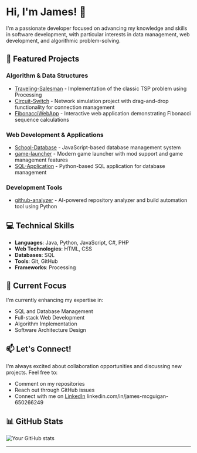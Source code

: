 # Hi, I'm James! 👋

I'm a passionate developer focused on advancing my knowledge and skills in software development, with particular interests in data management, web development, and algorithmic problem-solving.

## 🚀 Featured Projects

### Algorithm & Data Structures
- [Traveling-Salesman](https://github.com/Jimmyu2foru18/Traveling-Salesman) - Implementation of the classic TSP problem using Processing
- [Circuit-Switch](https://github.com/Jimmyu2foru18/Circuit-Switch) - Network simulation project with drag-and-drop functionality for connection management
- [FibonacciWebApp](https://github.com/Jimmyu2foru18/FibonacciWebApp) - Interactive web application demonstrating Fibonacci sequence calculations

### Web Development & Applications
- [School-Database](https://github.com/Jimmyu2foru18/School-Database) - JavaScript-based database management system
- [game-launcher](https://github.com/Jimmyu2foru18/game-launcher) - Modern game launcher with mod support and game management features
- [SQL-Application](https://github.com/Jimmyu2foru18/SQL-Application) - Python-based SQL application for database management

### Development Tools
- [github-analyzer](https://github.com/Jimmyu2foru18/github-analyzer) - AI-powered repository analyzer and build automation tool using Python

## 💻 Technical Skills

- **Languages**: Java, Python, JavaScript, C#, PHP
- **Web Technologies**: HTML, CSS
- **Databases**: SQL
- **Tools**: Git, GitHub
- **Frameworks**: Processing

## 🌱 Current Focus

I'm currently enhancing my expertise in:
- SQL and Database Management
- Full-stack Web Development
- Algorithm Implementation
- Software Architecture Design

## 📫 Let's Connect!

I'm always excited about collaboration opportunities and discussing new projects. Feel free to:
- Comment on my repositories
- Reach out through GitHub issues
- Connect with me on [LinkedIn](#) linkedin.com/in/james-mcguigan-650266249

## 📊 GitHub Stats

![Your GitHub stats](https://github-readme-stats.vercel.app/api?username=Jimmyu2foru18&show_icons=true&theme=radical)

---

